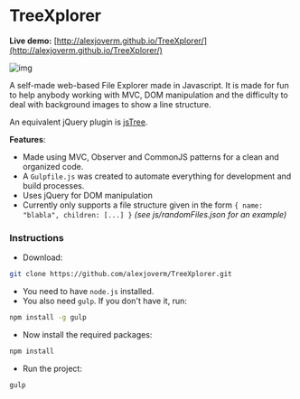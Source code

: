 # TreeXplorer

**Live demo:** [http://alexjoverm.github.io/TreeXplorer/](http://alexjoverm.github.io/TreeXplorer/)

![img](https://github.com/alexjoverm/TreeXplorer/blob/master/screenshot.png)

A self-made web-based File Explorer made in Javascript. It is made for fun to help anybody working with MVC, DOM manipulation and
the difficulty to deal with background images to show a line structure.

An equivalent jQuery plugin is [jsTree](https://www.jstree.com/).

**Features**:

* Made using MVC, Observer and CommonJS patterns for a clean and organized code.
* A `Gulpfile.js` was created to automate everything for development and build processes.
* Uses jQuery for DOM manipulation
* Currently only supports a file structure given in the form `{ name: "blabla", children: [...] }` *(see js/randomFiles.json for an example)*


### Instructions

* Download:

```bash
git clone https://github.com/alexjoverm/TreeXplorer.git
```

* You need to have `node.js` installed.
* You also need `gulp`. If you don't have it, run:

```bash
npm install -g gulp
```

* Now install the required packages:

```bash
npm install
```

* Run the project:

```bash
gulp
```